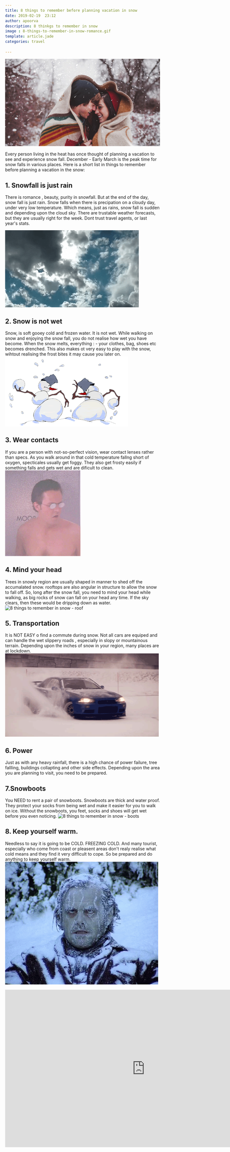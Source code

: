 ```yaml
---
title: 8 things to remember before planning vacation in snow 
date: 2019-02-19  23:12
author: apoorva
description: 8 thinkgs to remember in snow
image : 8-things-to-remember-in-snow-romance.gif
template: article.jade
categories: travel

---
```




![8 things to remember in snow - romance](8-things-to-remember-in-snow-romance.gif)

Every person living in the heat has once thought of planning a vacation to see  and experience snow fall. December - Early March is the peak time for snow falls in various places. Here is a short list in things to remember before planning a vacation in the snow:

## 1. Snowfall is just rain
There is romance , beauty, purity in snowfall. But at the end of the day, snow fall is just rain. Snow falls when there is precipation on a cloudy day, under very low temperature. Which means, just as rains, snow fall is sudden and depending upon the cloud sky. There are trustable weather forecasts, but they are usually right for the week. Dont trust travel agents, or last year's stats.

![8 things to remember in snow - cloud][cloud]

## 2. Snow is not wet 
Snow, is soft gooey cold and frozen water. It is not wet. While walking on snow and enjoying the snow fall, you do not realise how wet you have become. When the snow melts, everything : - your clothes, bag, shoes etc becomes drenched.
This also makes ot very easy to play with the snow, wihtout realising the frost bites it may cause you later on. 
![8 things to remember in snow - fight][fight]

## 3. Wear contacts
If you are a person with not-so-perfect vision, wear contact lenses rather than specs. As you walk around in that cold temperature fallng short of oxygen, specticales usually get foggy. They also get frosty easily if something falls and gets wet and are dificult to clean.
![8 things to remember in snow - wear contacts][sight]

## 4. Mind your head
Trees in snowly region are usually shaped in manner to shed off the accumalated snow. rooftops are also angular in structure to allow the snow to fall off. So, long after the snow fall, you need to mind your head while walking, as big rocks of snow can fall on your head any time.
If the sky clears, then these would be dripping down as water.
![8 things to remember in snow - roof][roof]

## 5. Transportation
It is NOT EASY o find a commute during snow. Not all cars are equiped and can handle the wet slippery roads , especially in slopy or mountainous terrain. Depending upon the inches of snow in your region,  many places are at lockdown. 
![8 things to remember in snow - cars][cars]

## 6. Power
Just as with any heavy rainfall, there is a high chance of power failure, tree fallling, buildings collapting and other side effects. Depending upon the area you are planning to visit, you need to be prepared. 

## 7.Snowboots
You NEED to rent a pair of snowboots. Snowboots are thick and water proof. They protect your socks from being wet and make it easier for you to walk on ice. Without the snowboots, you feet, socks and shoes will get wet before you even noticing.
![8 things to remember in snow - boots][boots]

## 8. Keep yourself warm.
Needless to say it is going to be COLD. FREEZING COLD. And many tourist, especially who come from coast or pleasent areas don't realy realise what cold means and they find it very difficult to cope. So be prepared and do anything to keep yourself warm.
![8 things to remember in snow - warmclothes][warmclothes]

<iframe width="908" height="511" src="https://www.youtube.com/embed/ZR0dByNatko" frameborder="0" allow="accelerometer; autoplay; encrypted-media; gyroscope; picture-in-picture" allowfullscreen></iframe>

[romance]: 8-things-to-remember-in-snow-romance.gif
[cloud]: 8-things-to-remember-in-snow-cloud.gif
[fight]: 8-things-to-remember-in-snow-fight.gif
[sight]: 8-things-to-remember-in-snow-sight.gif
[cars]: 8-things-to-remember-in-snow-cars.gif
[roof]: 8-things-to-remember-in-snow-roof.gif
[boots]: 8-things-to-remember-in-snow-boots.gif
[warmclothes]: 8-things-to-remember-in-snow-warmclothes.gif